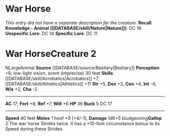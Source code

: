 ﻿---
ac: '17'
alignment: N
all_resistance: null
burrow_speed: null
charisma: '-2'
climb_speed: null
constitution: '+4'
creature_ability:
- Buck
- Gallop
creature_family: '[[DATABASE/monsterfamily/Horse|Horse]]'
description: '<i>This entry did not have a separate description for the creature.</i><br/><br/><b><u>Recall
  Knowledge - Animal</u> ( [[DATABASE/skill/Nature|Nature]] )</b>: DC 16<br/><b><u>Unspecific
  Lore</u></b>: DC 14<br/><b><u>Specific Lore</u></b>: DC 11'
dexterity: '+3'
element: null
fly_speed: null
fortitude: '+8'
hardness: null
hp: '36'
id: '268'
immunity: null
intelligence: '-4'
land_speed: '40'
language: null
level: '2'
max_speed: '40'
name: War Horse
perception: '+6'
rarity: Common
reflex: '+7'
resistance: null
rus_type_level: null
school: null
sense:
- low-light vision
- scent (imprecise) 30 feet
size: Large
skill:
- '[[DATABASE/skill/Acrobatics|Acrobatics]] +7'
- '[[DATABASE/skill/Athletics|Athletics]] +11'
source: '[[DATABASE/source/Bestiary|Bestiary]]'
speed:
- 40 feet
spell: null
strength: '+5'
strength_req: '5'
strongest_save:
- Fortitude
swim_speed: null
trait:
- '[[DATABASE/trait/Animal|Animal]]'
type: Creature
vision: Low-light vision
weakest_save:
- Will
weakness: null
will: '+6'
wisdom: '+2'

---
# War Horse

_This entry did not have a separate description for the creature._
**Recall Knowledge - Animal ([[DATABASE/skill/Nature|Nature]])**: DC 16
**Unspecific Lore**: DC 14
**Specific Lore**: DC 11

# War Horse<span class="item-type">Creature 2</span>

<span class="trait-alignment item-trait">N</span><span class="trait-size item-trait">Large</span><span class="item-trait">Animal</span>
**Source** [[DATABASE/source/Bestiary|Bestiary]]
**Perception** +6; low-light vision, scent (imprecise) 30 feet
**Skills** [[DATABASE/skill/Acrobatics|Acrobatics]] +7, [[DATABASE/skill/Athletics|Athletics]] +11
**Str** +5, **Dex** +3, **Con** +4, **Int** -4, **Wis** +2, **Cha** -2

---
**AC** 17; **Fort** +8, **Ref** +7, **Will** +6
**HP** 36
<span class="in-box-ability">**Buck** <span class="action-icon">5</span> DC 17</span>

---
**Speed** 40 feet
<span class="in-box-ability">**Melee** <span class="action-icon">1</span> hoof +9 [+4/-1], **Damage** 1d6+5 bludgeoning</span><span class="in-box-ability">**Gallop** <span class="action-icon">2</span> The war horse Strides twice. It has a +10-foot circumstance bonus to its Speed during these Strides.</span>